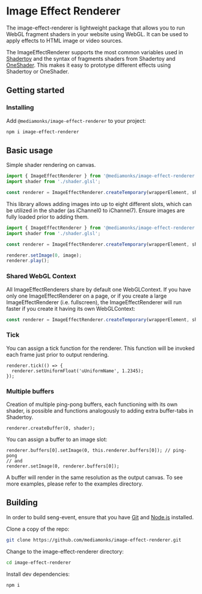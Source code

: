# Image Effect Renderer

The image-effect-renderer is lightweight package that allows you to run WebGL fragment shaders in your website using WebGL. It can be used to apply effects to HTML image or video sources.

The ImageEffectRenderer supports the most common variables used in [Shadertoy](https://www.shadertoy.com/) and the syntax of fragments shaders from Shadertoy and [OneShader](https://www.oneshader.net/). This makes it easy to prototype different effects using Shadertoy or OneShader.

## Getting started

### Installing

Add `@mediamonks/image-effect-renderer` to your project:

```sh
npm i image-effect-renderer
```
## Basic usage

Simple shader rendering on canvas.
```ts
import { ImageEffectRenderer } from '@mediamonks/image-effect-renderer';
import shader from './shader.glsl';

const renderer = ImageEffectRenderer.createTemporary(wrapperElement, shader, { loop: true });
```

This library allows adding images into up to eight different slots, which can be utilized in the shader (as iChannel0 to iChannel7). Ensure images are fully loaded prior to adding them.
```ts
import { ImageEffectRenderer } from '@mediamonks/image-effect-renderer';
import shader from './shader.glsl';

const renderer = ImageEffectRenderer.createTemporary(wrapperElement, shader, { loop: false });

renderer.setImage(0, image);
renderer.play();
```

### Shared WebGL Context

All ImageEffectRenderers share by default one WebGLContext. If you have only one ImageEffectRenderer on a page, or if you create a large ImageEffectRenderer (i.e. fullscreen),
the ImageEffectRenderer will run faster if you create it having its own WebGLContext:

```ts
const renderer = ImageEffectRenderer.createTemporary(wrapperElement, shader, { useSharedContext: false });
```

### Tick

You can assign a tick function for the renderer. This function will be invoked each frame just prior to output rendering.

```
renderer.tick(() => {
  renderer.setUniformFloat('uUniformName', 1.2345);
});
```

### Multiple buffers

Creation of multiple ping-pong buffers, each functioning with its own shader, is possible and functions analogously to adding extra buffer-tabs in Shadertoy.

```
renderer.createBuffer(0, shader);
```

You can assign a buffer to an image slot:

```
renderer.buffers[0].setImage(0, this.renderer.buffers[0]); // ping-pong
// and
renderer.setImage(0, renderer.buffers[0]);
```

A buffer will render in the same resolution as the output canvas. To see more examples, please refer to the examples directory.


## Building

In order to build seng-event, ensure that you have [Git](http://git-scm.com/downloads)
and [Node.js](http://nodejs.org/) installed.

Clone a copy of the repo:
```sh
git clone https://github.com/mediamonks/image-effect-renderer.git
```

Change to the image-effect-renderer directory:
```sh
cd image-effect-renderer
```

Install dev dependencies:
```sh
npm i
```
